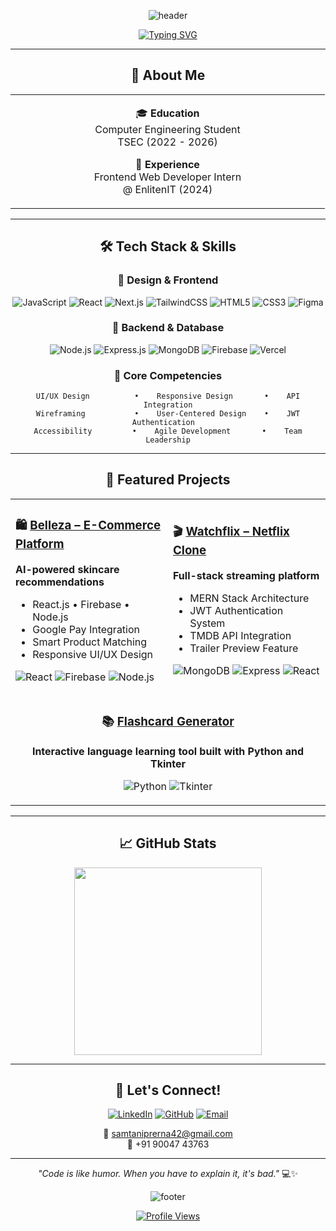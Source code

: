 <div align="center">

![header](https://capsule-render.vercel.app/api?type=waving&color=gradient&customColorList=12&height=300&section=header&text=Prerna%20Samtani&desc=Fullstack%20Developer%20|%20UI/UX%20Designer%20|%20CS%20Undergrad&fontColor=ffffff&fontSize=65&fontAlignY=35&descAlignY=52&descAlign=62&animation=fadeIn)

</div>

<div align="center">
  
[![Typing SVG](https://readme-typing-svg.herokuapp.com?font=JetBrains+Mono&weight=600&size=22&duration=3000&pause=800&color=6B73FF&center=true&vCenter=true&width=600&lines=CS+Undergrad+%7C+Fullstack+Developer+%7C+UI%2FUX;Building+elegant+web+experiences+with+passion;Transforming+ideas+into+beautiful+interfaces)](https://git.io/typing-svg)

</div>

---

<div align="center">

## 🌟 About Me

</div>

<table align="center">
<tr>
<td align="center" width="50%">

🎓 **Education**  
Computer Engineering Student  
TSEC (2022 - 2026)

💼 **Experience**  
Frontend Web Developer Intern  
@ EnlitenIT (2024)

</td>

</tr>
</table>

---

<div align="center">

## 🛠️ Tech Stack & Skills

</div>

<div align="center">

### 🎨 **Design & Frontend**
![JavaScript](https://img.shields.io/badge/JavaScript-F7DF1E?style=for-the-badge&logo=javascript&logoColor=black)
![React](https://img.shields.io/badge/React-20232A?style=for-the-badge&logo=react&logoColor=61DAFB)
![Next.js](https://img.shields.io/badge/Next.js-000000?style=for-the-badge&logo=next.js&logoColor=white)
![TailwindCSS](https://img.shields.io/badge/Tailwind_CSS-38B2AC?style=for-the-badge&logo=tailwind-css&logoColor=white)
![HTML5](https://img.shields.io/badge/HTML5-E34F26?style=for-the-badge&logo=html5&logoColor=white)
![CSS3](https://img.shields.io/badge/CSS3-1572B6?style=for-the-badge&logo=css3&logoColor=white)
![Figma](https://img.shields.io/badge/Figma-F24E1E?style=for-the-badge&logo=figma&logoColor=white)

### 🔧 **Backend & Database**
![Node.js](https://img.shields.io/badge/Node.js-43853D?style=for-the-badge&logo=node.js&logoColor=white)
![Express.js](https://img.shields.io/badge/Express.js-404D59?style=for-the-badge&logo=express&logoColor=white)
![MongoDB](https://img.shields.io/badge/MongoDB-4EA94B?style=for-the-badge&logo=mongodb&logoColor=white)
![Firebase](https://img.shields.io/badge/Firebase-039BE5?style=for-the-badge&logo=firebase&logoColor=white)
![Vercel](https://img.shields.io/badge/Vercel-000000?style=for-the-badge&logo=vercel&logoColor=white)

### 🔑 **Core Competencies**
```
UI/UX Design          •    Responsive Design       •    API Integration
Wireframing           •    User-Centered Design    •    JWT Authentication  
Accessibility         •    Agile Development       •    Team Leadership
```

</div>

---

<div align="center">

## 🚀 Featured Projects

</div>

<div align="center">
<table>
<tr>
<td width="50%">

### 🛍️ [Belleza – E-Commerce Platform](https://github.com/Prern-a/Belleza)
**AI-powered skincare recommendations**
- React.js • Firebase • Node.js
- Google Pay Integration
- Smart Product Matching
- Responsive UI/UX Design

![React](https://img.shields.io/badge/-React-61DAFB?style=flat-square&logo=react&logoColor=black)
![Firebase](https://img.shields.io/badge/-Firebase-FFCA28?style=flat-square&logo=firebase&logoColor=black)
![Node.js](https://img.shields.io/badge/-Node.js-339933?style=flat-square&logo=node.js&logoColor=white)

</td>
<td width="50%">

### 🎬 [Watchflix – Netflix Clone](https://github.com/Prern-a/mern-netflix-clone)
**Full-stack streaming platform**
- MERN Stack Architecture  
- JWT Authentication System
- TMDB API Integration
- Trailer Preview Feature

![MongoDB](https://img.shields.io/badge/-MongoDB-47A248?style=flat-square&logo=mongodb&logoColor=white)
![Express](https://img.shields.io/badge/-Express-000000?style=flat-square&logo=express&logoColor=white)
![React](https://img.shields.io/badge/-React-61DAFB?style=flat-square&logo=react&logoColor=black)

</td>
</tr>
<tr>
<td colspan="2" align="center">

### 📚 [Flashcard Generator](https://github.com/Prern-a/Languages-Flashcard)
**Interactive language learning tool built with Python and Tkinter**

![Python](https://img.shields.io/badge/-Python-3776AB?style=flat-square&logo=python&logoColor=white)
![Tkinter](https://img.shields.io/badge/-Tkinter-FFD43B?style=flat-square&logo=python&logoColor=black)

</td>
</tr>
</table>
</div>


---

<div align="center">

## 📈 GitHub Stats

<img height="300em" src="https://github-readme-stats.vercel.app/api/top-langs/?username=Prern-a&layout=compact&hide_border=true&theme=tokyonight&bg_color=0d1117&title_color=6b73ff&text_color=c9d1d9" />

</div>

---

<div align="center">

## 🤝 Let's Connect!

[![LinkedIn](https://img.shields.io/badge/LinkedIn-0077B5?style=for-the-badge&logo=linkedin&logoColor=white)](https://www.linkedin.com/in/prerna-samtani-ba008726a/)
[![GitHub](https://img.shields.io/badge/GitHub-100000?style=for-the-badge&logo=github&logoColor=white)](https://github.com/Prern-a)
[![Email](https://img.shields.io/badge/Email-D14836?style=for-the-badge&logo=gmail&logoColor=white)](mailto:samtaniprerna42@gmail.com)

**📧** samtaniprerna42@gmail.com  
**📱** +91 90047 43763

</div>

<div align="center">

---

*"Code is like humor. When you have to explain it, it's bad."* 💻✨

</div>

<div align="center">

![footer](https://capsule-render.vercel.app/api?type=waving&color=gradient&customColorList=12&height=120&section=footer)

</div>

<div align="center">
  
[![Profile Views](https://komarev.com/ghpvc/?username=Prern-a&color=6b73ff&style=flat-square&label=Profile+Views)](https://github.com/Prern-a)

</div>
